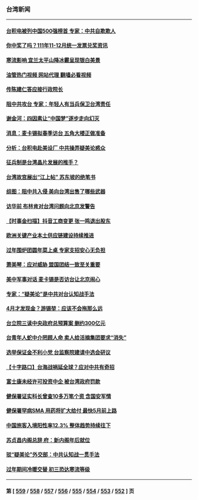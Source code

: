 ### 台湾新闻
---
#### [台积电被列中国500强榜首 专家：中共自欺欺人](../../pages/ncid1349361/n13915338.md?01261245) 
#### [你中奖了吗？111年11-12月统一发票兑奖资讯](../../pages/ncid1349361/n13915110.md?01261245) 
#### [寒流影响 宜兰太平山降冰霰呈现银白美景](../../pages/ncid1349361/n13915090.md?01261245) 
#### [油管热门视频 网站代理 翻墙必看视频](http://138.2.39.72:81/youtube.html?epic-marker?01261245)
#### [传陈建仁答应接行政院长](../../pages/ncid1349361/n13915002.md?01261245) 
#### [阻中共攻台 专家：年轻人有当兵保卫台湾责任](../../pages/ncid1349361/n13914598.md?01261245) 
#### [谢金河：四因素让“中国梦”逐步走向幻灭](../../pages/ncid1349361/n13914731.md?01261245) 
#### [消息：麦卡锡拟春季访台 五角大楼正做准备](../../pages/ncid1349361/n13914316.md?01261245) 
#### [分析：台积电赴美设厂 中共操弄疑美论惑众](../../pages/ncid1349361/n13913974.md?01261245) 
#### [征兵制是台湾晶片发展的推手？](../../pages/ncid1349361/n13913547.md?01261245) 
#### [台湾故宫展出“江上帖” 苏东坡的绝笔书](../../pages/ncid1349361/n13908044.md?01261245) 
#### [组图：阻中共入侵 美向台湾出售了哪些武器](../../pages/ncid1349361/n13904268.md?01261245) 
#### [访华前 布林肯对台湾问题向北京发警告](../../pages/ncid1349361/n13912607.md?01261245) 
#### [【时事金扫描】抖音工商变更 张一鸣退出股东](../../pages/ncid1349361/n13912533.md?01261245) 
#### [欧洲关键产业本土供应链建设持续推进](../../pages/ncid1349361/n13912048.md?01261245) 
#### [过年围炉团圆年菜上桌 专家支招安心无负担](../../pages/ncid1349361/n13912362.md?01261245) 
#### [萧美琴：应对威胁 盟国团结一致至关重要](../../pages/ncid1349361/n13912372.md?01261245) 
#### [美中军事对话 麦卡锡是否访台让北京闹心](../../pages/ncid1349361/n13912004.md?01261245) 
#### [专家：“疑美论”是中共对台认知战手法](../../pages/ncid1349361/n13910776.md?01261245) 
#### [4月才发现金？游锡堃：应该不会拖那么远](../../pages/ncid1349361/n13911189.md?01261245) 
#### [台立院三读中央政府总预算案 删约300亿元](../../pages/ncid1349361/n13911190.md?01261245) 
#### [台青年人蛇中介罔顾人命 卖人给活摘集团要求“消失”](../../pages/ncid1349361/n13911192.md?01261245) 
#### [选举保证金不利小党  台监察院建请中选会研议](../../pages/ncid1349361/n13911195.md?01261245) 
#### [【十字路口】台海战祸延全球？应对中共有奇招](../../pages/ncid1349361/n13911093.md?01261245) 
#### [富士康未经许可投资中企 被台湾政府罚款](../../pages/ncid1349361/n13911134.md?01261245) 
#### [健保署证实科长曾查10多万笔个资 含国安军情](../../pages/ncid1349361/n13911085.md?01261245) 
#### [健保署罕病SMA 用药将扩大给付 最快5月前上路](../../pages/ncid1349361/n13911092.md?01261245) 
#### [中国旅客入境阳性率12.3% 整体趋势持续往下](../../pages/ncid1349361/n13911086.md?01261245) 
#### [苏贞昌内阁总辞 府：新内阁年后就位](../../pages/ncid1349361/n13911009.md?01261245) 
#### [驳“疑美论”外交部：中共认知战一贯手法](../../pages/ncid1349361/n13910979.md?01261245) 
#### [过年期间冷暖交替 初三恐达寒流等级](../../pages/ncid1349361/n13911015.md?01261245) 

---
#### 第 [ [559](./559.md?01261245) / [558](./558.md?01261245) / [557](./557.md?01261245) / [556](./556.md?01261245) / [555](./555.md?01261245) / [554](./554.md?01261245) / [553](./553.md?01261245) / [552](./552.md?01261245) ] 页
